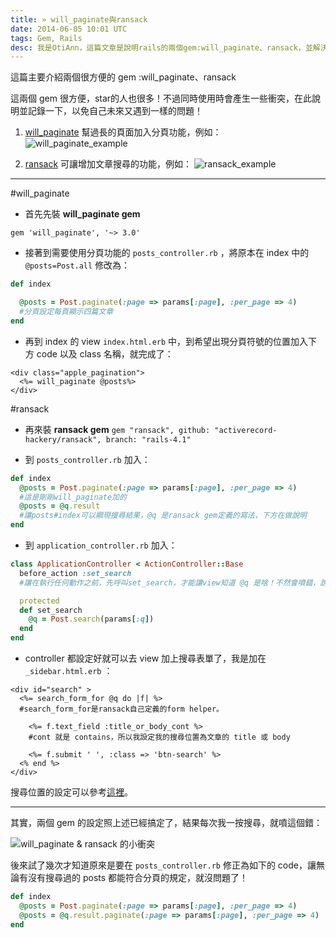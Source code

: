 ```yaml
---
title: » will_paginate與ransack
date: 2014-06-05 10:01 UTC
tags: Gem, Rails
desc: 我是OtiAnn，這篇文章是說明rails的兩個gem:will_paginate、ransack，並解決兩個在分頁設定上會互相衝突的地方。
---
```


這篇主要介紹兩個很方便的 gem :will_paginate、ransack

這兩個 gem 很方便，star的人也很多！不過同時使用時會產生一些衝突，在此說明並記錄一下，以免自己未來又遇到一樣的問題！

1. [will_paginate](https://github.com/mislav/will_paginate) 幫過長的頁面加入分頁功能，例如：
    ![will_paginate_example](http://user-image.logdown.io/user/7443/blog/7374/post/203033/Pv1IQSiTfqMcwcz7kONg_%E8%9E%A2%E5%B9%95%E5%BF%AB%E7%85%A7%202014-06-06%2015.15.46.png)

2. [ransack](https://github.com/activerecord-hackery/ransack) 可讓增加文章搜尋的功能，例如：
    ![ransack_example](http://user-image.logdown.io/user/7443/blog/7374/post/203033/Q2kkwC5HSisAXkbI3gzQ_%E8%9E%A2%E5%B9%95%E5%BF%AB%E7%85%A7%202014-06-06%2015.24.53.png)

---


#will_paginate

* 首先先裝 **will_paginate gem**

`gem 'will_paginate', '~> 3.0'`

* 接著到需要使用分頁功能的 `posts_controller.rb` ，將原本在 index 中的 `@posts=Post.all` 修改為：

~~~ruby
def index

  @posts = Post.paginate(:page => params[:page], :per_page => 4)
  #分頁設定每頁顯示四篇文章
end
~~~

* 再到 index 的 view `index.html.erb` 中，到希望出現分頁符號的位置加入下方 code 以及 class 名稱，就完成了：

~~~erb
<div class="apple_pagination">
  <%= will_paginate @posts%>
</div>
~~~


#ransack

* 再來裝 **ransack gem**
`gem "ransack", github: "activerecord-hackery/ransack", branch: "rails-4.1"`

* 到 `posts_controller.rb` 加入：

~~~ruby
def index
  @posts = Post.paginate(:page => params[:page], :per_page => 4)
  #這是剛剛will_paginate加的
  @posts = @q.result
  #讓posts#index可以顯現搜尋結果，@q 是ransack gem定義的寫法，下方在做說明
end
~~~

* 到 `application_controller.rb` 加入：

~~~ruby
class ApplicationController < ActionController::Base
  before_action :set_search
  #讓在執行任何動作之前，先呼叫set_search，才能讓view知道 @q 是啥！不然會噴錯，說他找不到ransack！

  protected
  def set_search
    @q = Post.search(params[:q])
  end
end
~~~

* controller 都設定好就可以去 view 加上搜尋表單了，我是加在 `_sidebar.html.erb` ：

~~~erb
<div id="search" >
  <%= search_form_for @q do |f| %>
  #search_form_for是ransack自己定義的form helper。

    <%= f.text_field :title_or_body_cont %>
    #cont 就是 contains，所以我設定我的搜尋位置為文章的 title 或 body

    <%= f.submit ' ', :class => 'btn-search' %>
  <% end %>
</div>
~~~

搜尋位置的設定可以參考[這裡](https://github.com/activerecord-hackery/ransack/blob/master/lib/ransack/constants.rb)。

---

其實，兩個 gem 的設定照上述已經搞定了，結果每次我一按搜尋，就噴這個錯：

![will_paginate & ransack 的小衝突](http://user-image.logdown.io/user/7443/blog/7374/post/203033/RUyEV8a0ROyKx9g7pYyx_%E8%9E%A2%E5%B9%95%E5%BF%AB%E7%85%A7%202014-06-06%2018.10.08.png)

後來試了幾次才知道原來是要在 `posts_controller.rb` 修正為如下的 code，讓無論有沒有搜尋過的 posts 都能符合分頁的規定，就沒問題了！

~~~ruby
def index
  @posts = Post.paginate(:page => params[:page], :per_page => 4)
  @posts = @q.result.paginate(:page => params[:page], :per_page => 4)
end
~~~
